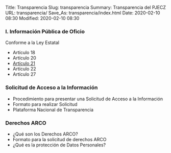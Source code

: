 Title: Transparencia
Slug: transparencia
Summary: Transparencia del PJECZ
URL: transparencia/
Save_As: transparencia/index.html
Date: 2020-02-10 08:30
Modified: 2020-02-10 08:30


### I. Información Pública de Oficio

Conforme a la Ley Estatal

* Artículo 18
* Artículo 20
* [Artículo 21](articulo-21/)
* Artículo 22
* Artículo 27

###  Solicitud de Acceso a la Información

* Procedimiento para presentar una Solicitud de Acceso a la Información
* Formato para realizar Solicitud
* Plataforma Nacional de Transparencia

###  Derechos ARCO

* ¿Qué son los Derechos ARCO?
* Formato para la solicitud de derechos ARCO
* ¿Qué es la protección de Datos Personales?
